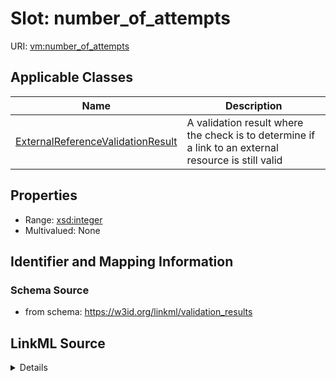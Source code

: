 # Slot: number_of_attempts

URI: [vm:number_of_attempts](https://w3id.org/linkml/validation-model/number_of_attempts)



<!-- no inheritance hierarchy -->




## Applicable Classes

| Name | Description |
| --- | --- |
[ExternalReferenceValidationResult](ExternalReferenceValidationResult.md) | A validation result where the check is to determine if a link to an external resource is still valid






## Properties

* Range: [xsd:integer](http://www.w3.org/2001/XMLSchema#integer)
* Multivalued: None







## Identifier and Mapping Information







### Schema Source


* from schema: https://w3id.org/linkml/validation_results




## LinkML Source

<details>
```yaml
name: number_of_attempts
from_schema: https://w3id.org/linkml/validation_results
rank: 1000
alias: number_of_attempts
owner: ExternalReferenceValidationResult
domain_of:
- ExternalReferenceValidationResult
range: integer

```
</details>